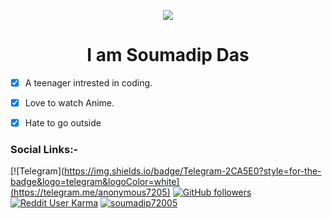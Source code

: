 <p align="center">
  <img src="Assets/readme.gif">
</p>

<!--
How to make this gif?
Easiest way:-

I made mine with https://bit.ly/GitPro07
Then i recorded my screen with OBS..
Now copy that file to android/iOS and convert to gif with any video tool. (I used inshot)
-->

<h1 align="center">
<b>I am Soumadip Das</b>
</h1>
 
- [x] A teenager intrested in coding.
- [x] Love to watch Anime. 
- [x] Hate to go outside 



### Social Links:-
<div align="left">

[![Telegram](https://img.shields.io/badge/Telegram-2CA5E0?style=for-the-badge&logo=telegram&logoColor=white](https://telegram.me/anonymous7205)
[![GitHub followers](https://img.shields.io/badge/GitHub-100000?style=for-the-badge&logo=github&logoColor=white)](https://github.com/soymadip)
[![Reddit User Karma](https://aleen42.github.io/badges/src/reddit.svg)](https://www.reddit.com/user/AnonymousYT-)
[![soumadip72005](https://img.shields.io/badge/Twitter-1DA1F2?style=for-the-badge&logo=twitter&logoColor=white)](https://twitter.com/soumadip72005)



